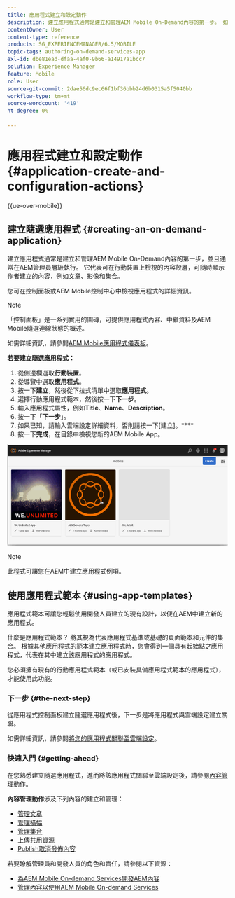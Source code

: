 ```yaml
---
title: 應用程式建立和設定動作
description: 建立應用程式通常是建立和管理AEM Mobile On-Demand內容的第一步。 如果您想要瞭解更多，請依照本頁操作。
contentOwner: User
content-type: reference
products: SG_EXPERIENCEMANAGER/6.5/MOBILE
topic-tags: authoring-on-demand-services-app
exl-id: dbe81ead-dfaa-4af0-9b66-a14917a1bcc7
solution: Experience Manager
feature: Mobile
role: User
source-git-commit: 2dae56dc9ec66f1bf36bbb24d6b0315a5f5040bb
workflow-type: tm+mt
source-wordcount: '419'
ht-degree: 0%

---
```


# 應用程式建立和設定動作{#application-create-and-configuration-actions}

{{ue-over-mobile}}

## 建立隨選應用程式 {#creating-an-on-demand-application}

建立應用程式通常是建立和管理AEM Mobile On-Demand內容的第一步，並且通常在AEM管理員層級執行。 它代表可在行動裝置上檢視的內容殼層，可隨時顯示作者建立的內容，例如文章、影像和集合。

您可在控制面板或AEM Mobile控制中心中檢視應用程式的詳細資訊。

>[!NOTE]
>
>「控制面板」是一系列實用的圖磚，可提供應用程式內容、中繼資料及AEM Mobile隨選連線狀態的概述。
>
>如需詳細資訊，請參閱[AEM Mobile應用程式儀表板](/help/mobile/mobile-apps-ondemand-application-dashboard.md)。

**若要建立隨選應用程式：**

1. 從側邊欄選取&#x200B;**行動裝置**。
1. 從導覽中選取&#x200B;**應用程式**。
1. 按一下&#x200B;**建立**，然後從下拉式清單中選取&#x200B;**應用程式**。
1. 選擇行動應用程式範本，然後按一下&#x200B;**下一步**。
1. 輸入應用程式屬性，例如&#x200B;**Title**、**Name**、**Description**。
1. 按一下「**下一步**」。
1. 如果已知，請輸入雲端設定詳細資料，否則請按一下[建立]。****
1. 按一下&#x200B;**完成**，在目錄中檢視您新的AEM Mobile App。

![chlimage_1](assets/chlimage_1.gif)

>[!NOTE]
>
>此程式可讓您在AEM中建立應用程式例項。

## 使用應用程式範本 {#using-app-templates}

應用程式範本可讓您輕鬆使用開發人員建立的現有設計，以便在AEM中建立新的應用程式。

什麼是應用程式範本？ 將其視為代表應用程式基準或基礎的頁面範本和元件的集合。
根據其他應用程式的範本建立應用程式時，您會得到一個具有起始點之應用程式，代表在其中建立該應用程式的應用程式。

您必須擁有現有的行動應用程式範本（或已安裝具備應用程式範本的應用程式），才能使用此功能。

### 下一步 {#the-next-step}

從應用程式控制面板建立隨選應用程式後，下一步是將應用程式與雲端設定建立關聯。

如需詳細資訊，請參閱[將您的應用程式關聯至雲端設定](/help/mobile/mobile-on-demand-associating-an-on-demand-app-to-cloud-configuration.md)。

### 快速入門 {#getting-ahead}

在您熟悉建立隨選應用程式，進而將該應用程式關聯至雲端設定後，請參閱[內容管理動作](/help/mobile/mobile-apps-ondemand-manage-content-ondemand.md)。

**內容管理動作**&#x200B;涉及下列內容的建立和管理：

* [管理文章](/help/mobile/mobile-on-demand-managing-articles.md)
* [管理橫幅](/help/mobile/mobile-on-demand-managing-banners.md)
* [管理集合](/help/mobile/mobile-on-demand-managing-collections.md)
* [上傳共用資源](/help/mobile/mobile-on-demand-shared-resources.md)
* [Publish取消發佈內容](/help/mobile/mobile-on-demand-publishing-unpublishing.md)

若要瞭解管理員和開發人員的角色和責任，請參閱以下資源：

* [為AEM Mobile On-demand Services開發AEM內容](/help/mobile/aem-mobile-on-demand.md)
* [管理內容以使用AEM Mobile On-demand Services](/help/mobile/aem-mobile.md)
